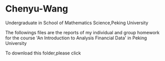 # Chenyu-Wang
Undergraduate in School of Mathematics Science,Peking University

The followings files are the reports of my individual and group homework for the course 'An Introduction to Analysis Financial Data' in Peking University

To download this folder,please click
